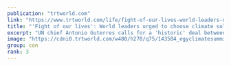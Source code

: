 ```yaml
---
publication: "trtworld.com"
link: "https://www.trtworld.com/life/fight-of-our-lives-world-leaders-urged-to-choose-climate-solidarity-62326"
title: "'Fight of our lives': World leaders urged to choose climate solidarity"
excerpt: "UN chief Antonio Guterres calls for a 'historic' deal between rich countries and emerging economies that would aim to reduce emissions and keep the temperature rise to above the pre-industrial era."
image: "https://cdni0.trtworld.com/w480/h270/q75/143584_egyclimatesummitaa_1667823811831.jpg"
group: con
rank: 3
---
```

